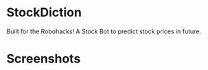 # StockDiction
Built for the Robohacks! A Stock Bot to predict stock prices in  future.
# Screenshots
